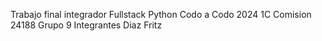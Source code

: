 Trabajo final integrador Fullstack Python Codo a Codo 2024 1C Comision 24188
Grupo 9
Integrantes
Diaz
Fritz
